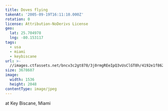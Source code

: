 ```yaml
---
title: Doves flying
takenAt: '2005-09-19T16:11:10.000Z'
rotation: 0
license: Attribution-NoDerivs License
geo:
  lat: 25.704978
  lng: -80.153117
tags:
  - usa
  - miami
  - keybiscane
url: >-
  //images.ctfassets.net/bncv3c2gt878/3j0rmgREeIpQ3vUsClGT8h/4192e1f862494f9e282cae2fe4501f64/doves-flying_4324807353_o
size: 3678607
image:
  width: 1536
  height: 2048
contentType: image/jpeg
---
```


at Key Biscane, Miami